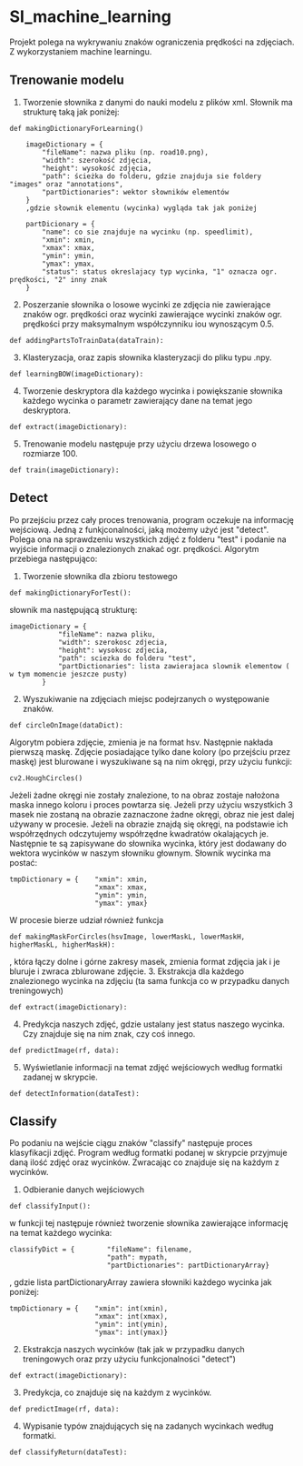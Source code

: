 # SI_machine_learning

Projekt polega na wykrywaniu znaków ograniczenia prędkości na zdjęciach. Z wykorzystaniem machine learningu. 
## Trenowanie modelu
1. Tworzenie słownika z danymi do nauki modelu z plików xml. Słownik ma strukturę taką jak poniżej:
```
def makingDictionaryForLearning()
```

        imageDictionary = {
            "fileName": nazwa pliku (np. road10.png),
            "width": szerokość zdjęcia,
            "height": wysokość zdjęcia,
            "path": ścieżka do folderu, gdzie znajduja sie foldery "images" oraz "annotations",
            "partDictionaries": wektor słowników elementów
        }
        ,gdzie słownik elementu (wycinka) wygląda tak jak poniżej
        
        partDicionary = {
            "name": co sie znajduje na wycinku (np. speedlimit),
            "xmin": xmin,
            "xmax": xmax,
            "ymin": ymin,
            "ymax": ymax,
            "status": status okreslajacy typ wycinka, "1" oznacza ogr. prędkości, "2" inny znak
        }
2. Poszerzanie słownika o losowe wycinki ze zdjęcia nie zawierające znaków ogr. prędkości oraz wycinki zawierające wycinki znaków ogr. prędkości przy maksymalnym współczynniku iou wynoszącym 0.5. 
```
def addingPartsToTrainData(dataTrain):
```
3. Klasteryzacja, oraz zapis słownika klasteryzacji do pliku typu .npy.
```
def learningBOW(imageDictionary):
```
4. Tworzenie deskryptora dla każdego wycinka i powiększanie słownika każdego wycinka o parametr zawierający dane na temat jego deskryptora.
```
def extract(imageDictionary):
```
5. Trenowanie modelu następuje przy użyciu drzewa losowego o rozmiarze 100.
```
def train(imageDictionary):
```

## Detect
Po przejściu przez cały proces trenowania, program oczekuje na informację wejściową. Jedną z funkjconalności, jaką możemy użyć jest "detect". Polega ona na sprawdzeniu wszystkich zdjęć z folderu "test" i podanie na wyjście informacji o znalezionych znakać ogr. prędkości. Algorytm przebiega następująco:

1. Tworzenie słownika dla zbioru testowego
```
def makingDictionaryForTest():
```
słownik ma następującą strukturę:
```
imageDictionary = {
            "fileName": nazwa pliku,
            "width": szerokosc zdjecia,
            "height": wysokosc zdjecia,
            "path": sciezka do folderu "test",
            "partDictionaries": lista zawierajaca slownik elementow ( w tym momencie jeszcze pusty)
        }
```
2. Wyszukiwanie na zdjęciach miejsc podejrzanych o występowanie znaków.
```
def circleOnImage(dataDict):
```
Algorytm pobiera zdjęcie, zmienia je na format hsv. Następnie nakłada pierwszą maskę. Zdjęcie posiadające tylko dane kolory (po przejściu przez maskę) jest blurowane i wyszukiwane są na nim okręgi, przy użyciu funkcji:
```
cv2.HoughCircles()
```
Jeżeli żadne okręgi nie zostały znalezione, to na obraz zostaje nałożona maska innego koloru i proces powtarza się. Jeżeli przy użyciu wszystkich 3 masek nie zostaną na obrazie zaznaczone żadne okręgi, obraz nie jest dalej używany w procesie.
Jeżeli na obrazie znajdą się okręgi, na podstawie ich współrzędnych odczytujemy współrzędne kwadratów okalających je. Następnie te są zapisywane do słownika wycinka, który jest dodawany do wektora wycinków w naszym słowniku głownym. Słownik wycinka ma postać:
```
tmpDictionary = {    "xmin": xmin,
                     "xmax": xmax,
                     "ymin": ymin,
                     "ymax": ymax}
```
W procesie bierze udział również funkcja
```
def makingMaskForCircles(hsvImage, lowerMaskL, lowerMaskH, higherMaskL, higherMaskH):
```
, która łączy dolne i górne zakresy masek, zmienia format zdjęcia jak i je bluruje i zwraca zblurowane zdjęcie.
3. Ekstrakcja dla każdego znalezionego wycinka na zdjęciu (ta sama funkcja co w przypadku danych treningowych)
```
def extract(imageDictionary):
```
4. Predykcja naszych zdjęć, gdzie ustalany jest status naszego wycinka. Czy znajduje się na nim znak, czy coś innego.
```
def predictImage(rf, data):
```
5. Wyświetlanie informacji na temat zdjęć wejściowych według formatki zadanej w skrypcie.
```
def detectInformation(dataTest):
```

## Classify
Po podaniu na wejście ciągu znaków "classify" następuje proces klasyfikacji zdjęć. Program według formatki podanej w skrypcie przyjmuje daną ilość zdjęć oraz wycinków. Zwracając co znajduje się na każdym z wycinków.
1. Odbieranie danych wejściowych
```
def classifyInput():
```
w funkcji tej następuje również tworzenie słownika zawierające informację na temat każdego wycinka:
```
classifyDict = {        "fileName": filename,
                        "path": mypath,
                        "partDictionaries": partDictionaryArray}
```
, gdzie lista partDictionaryArray zawiera słowniki każdego wycinka jak poniżej:
```
tmpDictionary = {    "xmin": int(xmin),
                     "xmax": int(xmax),
                     "ymin": int(ymin),
                     "ymax": int(ymax)}    
```
2. Ekstrakcja naszych wycinków (tak jak w przypadku danych treningowych oraz przy użyciu funkcjonalności "detect")
```
def extract(imageDictionary):
```
3. Predykcja, co znajduje się na każdym z wycinków.
```
def predictImage(rf, data):
```
4. Wypisanie typów znajdujących się na zadanych wycinkach według formatki.
```
def classifyReturn(dataTest):
```

